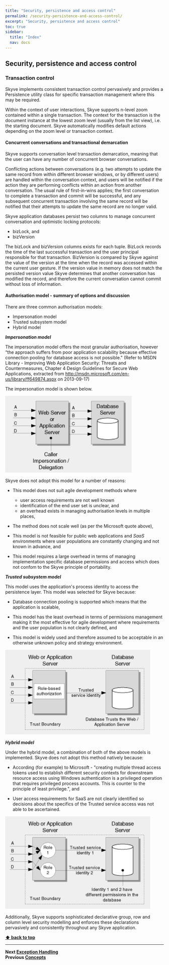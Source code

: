 ```yaml
---
title: "Security, persistence and access control"
permalink: /security-persistence-and-access-control/
excerpt: "Security, persistence and access control"
toc: true
sidebar:
  title: "Index"
  nav: docs
---
```


## Security, persistence and access control

### Transaction control

Skyve implements consistent transaction control pervasively and provides
a Persistence utility class for specific transaction management where
this may be required.

Within the context of user interactions, Skyve supports n-level zoom
contained within a single transaction. The context for the transaction
is the document instance at the lowest zoom level (usually from the list
view), i.e. the starting document. Skyve automatically modifies default
actions depending on the zoom level or transaction context.

#### Concurrent conversations and transactional demarcation

Skyve supports conversation level transaction demarcation, meaning that
the user can have any number of concurrent browser conversations.

Conflicting actions between conversations (e.g. two attempts to update
the same record from within different browser windows, or by different
users) are handled within the conversation context, and users will be
notified if the action they are performing conflicts within an action
from another conversation. The usual rule of first-in-wins applies; the
first conversation to complete a transaction and commit will be
successful, and any subsequent concurrent transaction involving the same
record will be notified that their attempts to update the same record
are no longer valid.

Skyve application databases persist two columns to manage concurrent
conversation and optimistic locking protocols:

* bizLock, and
* bizVersion

The bizLock and bizVersion columns exists for each tuple. BizLock
records the time of the last successful transaction and the user
principal responsible for that transaction. BizVersion is compared by
Skyve against the value of the version at the time when the record was
accessed within the current user gesture. If the version value in memory
does not match the persisted version value Skyve determines that another
conversation has modified the record, and therefore the current
conversation cannot commit without loss of information.

#### Authorisation model - summary of options and discussion

There are three common authorisation models:

* Impersonation model
* Trusted subsystem model
* Hybrid model

***Impersonation model***

The impersonation model offers the most granular authorisation, however
“the approach suffers from poor application scalability because
effective connection pooling for database access is not possible."
(Refer to MSDN Library - Improving Web Application Security: Threats and
Countermeasures, Chapter 4 Design Guidelines for Secure Web
Applications, extracted from
http://msdn.microsoft.com/en-us/library/ff649874.aspx on 2013-09-17)

The impersonation model is shown below.

![Impersonation model](../assets/images/security-persistence-and-access-control/image30.png "Impersonation model providing per end user authorisation granularity")

Skyve does not adopt this model for a number of reasons:

-   This model does not suit agile development methods where 
	* user access requirements are not well known 
	* identification of the end user set is unclear, and 
	* an overhead exists in managing authorisation levels in multiple places,

-   The method does not scale well (as per the Microsoft quote above),

-   This model is not feasible for public web applications and _SaaS_
    environments where user populations are constantly changing and not
    known in advance, and

-   This model requires a large overhead in terms of managing
    implementation specific database permissions and access which does
    not confom to the Skyve principle of portability.

***Trusted subsystem model***

This model uses the application's process identity to access the
persistence layer. This model was selected for Skyve because:

-   Database connection pooling is supported which means that the application is scalable,

-   This model has the least overhead in terms of permissions management making it the most effective for agile development where  requirements and the user population is not clearly defined, and 

-   This model is widely used and therefore assumed to be acceptable in an otherwise unknown policy and strategy environment.

![Trusted subsystem model](../assets/images/security-persistence-and-access-control/image31.png "Trusted subsystem model that supports database connection pooling")

***Hybrid model***

Under the hybrid model, a combination of both of the above models is
implemented. Skyve does not adopt this method natively because:

-   According (for example) to Microsoft - "creating multiple thread
    access tokens used to establish different security contexts for
    downstream resource access using Windows authentication is a
    privileged operation that requires privileged process accounts. This
    is counter to the principle of least privilege.", and

-   User access requirements for SaaS are not clearly identified so
    decisions about the specifics of the Trusted service access was not
    able to be ascertained.

![Hybrid model](../assets/images/security-persistence-and-access-control/image32.png "The hybrid model")

Additionally, Skyve supports sophisticated declarative group, row and
column level security modelling and enforces these declarations
pervasively and consistently throughout any Skyve application.

**[⬆ back to top](#security-persistence-and-access-control)**

---
**Next [Exception Handling](./../_pages/exception-handling.md)**  
**Previous [Concepts](./../_pages/concepts.md)**  
